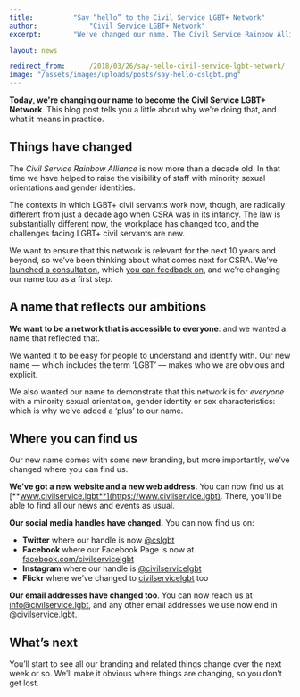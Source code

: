 ```yaml
---
title: 			"Say “hello” to the Civil Service LGBT+ Network"
author: 			"Civil Service LGBT+ Network"
excerpt: 		"We've changed our name. The Civil Service Rainbow Alliance is now the Civil Service LGBT+ Network."

layout: news

redirect_from: 		/2018/03/26/say-hello-civil-service-lgbt-network/
image: "/assets/images/uploads/posts/say-hello-cslgbt.png"
---
```


**Today, we're changing our name to become the Civil Service LGBT+ Network**. This blog post tells you a little about why we’re doing that, and what it means in practice.

## Things have changed

The *Civil Service Rainbow Alliance* is now more than a decade old. In that time we have helped to raise the visibility of staff with minority sexual orientations and gender identities.

The contexts in which LGBT+ civil servants work now, though, are radically different from just a decade ago when CSRA was in its infancy. The law is substantially different now, the workplace has changed too, and the challenges facing LGBT+ civil servants are new. 

We want to ensure that this network is relevant for the next 10 years and beyond, so we’ve been thinking about what comes next for CSRA. We’ve [launched a consultation](/publication/our-plan-for-improving-LGBT-civil-servant-experiences/), which [you can feedback on](/consultation/our-plan-for-improving-LGBT-civil-servant-experiences/), and we’re changing our name too as a first step.

## A name that reflects our ambitions

**We want to be a network that is accessible to everyone**: and we wanted a name that reflected that. 

We wanted it to be easy for people to understand and identify with. Our new name — which includes the term ‘LGBT’ — makes who we are obvious and explicit.

We also wanted our name to demonstrate that this network is for *everyone* with a minority sexual orientation, gender identity or sex characteristics: which is why we’ve added a ‘plus’ to our name.

## Where you can find us

Our new name comes with some new branding, but more importantly, we’ve changed where you can find us.

**We’ve got a new website and a new web address.** You can now find us at [**www.civilservice.lgbt**](https://www.civilservice.lgbt). There, you’ll be able to find all our news and events as usual.

**Our social media handles have changed.** You can now find us on: 

- **Twitter** where our handle is now [@cslgbt](https://www.twitter.com/cslgbt)
- **Facebook** where our Facebook Page is now at [facebook.com/civilservicelgbt](https://www.facebook.com/civilservicelgbt)
- **Instagram** where our handle is [@civilservicelgbt](https://www.instagram.com/civilservicelgbt)
- **Flickr** where we’ve changed to [civilservicelgbt](https://www.flickr.com/photos/civilservicelgbt/) too

**Our email addresses have changed too**. You can now reach us at [info@civilservice.lgbt](mailto:info@civilservice.lgbt), and any other email addresses we use now end in @civilservice.lgbt.

## What’s next

You’ll start to see all our branding and related things change over the next week or so. We’ll make it obvious where things are changing, so you don’t get lost.